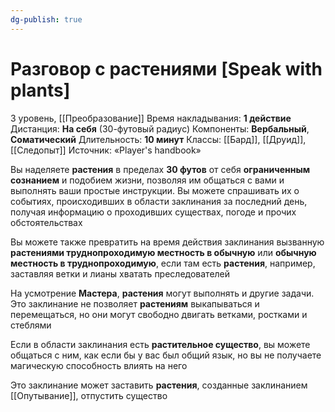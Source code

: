 ```yaml
---
dg-publish: true
---
```

# Разговор с растениями [Speak with plants]
3 уровень, [[Преобразование]]
Время накладывания: **1 действие**
Дистанция: **На себя** (30-футовый радиус)
Компоненты: **Вербальный**, **Соматический**
Длительность: **10 минут**
Классы: [[Бард]], [[Друид]], [[Следопыт]]
Источник: «Player's handbook»

Вы наделяете **растения** в пределах **30 футов** от себя **ограниченным сознанием** и подобием жизни, позволяя им общаться с вами и выполнять ваши простые инструкции. Вы можете спрашивать их о событиях, происходивших в области заклинания за последний день, получая информацию о проходивших существах, погоде и прочих обстоятельствах

Вы можете также превратить на время действия заклинания вызванную **растениями труднопроходимую местность в обычную** или **обычную местность в труднопроходимую**, если там есть **растения**, например, заставляя ветки и лианы хватать преследователей

На усмотрение **Мастера**, **растения** могут выполнять и другие задачи. Это заклинание не позволяет **растениям** выкапываться и перемещаться, но они могут свободно двигать ветками, ростками и стеблями

Если в области заклинания есть **растительное существо**, вы можете общаться с ним, как если бы у вас был общий язык, но вы не получаете магическую способность влиять на него

Это заклинание может заставить **растения**, созданные заклинанием [[Опутывание]], отпустить существо
